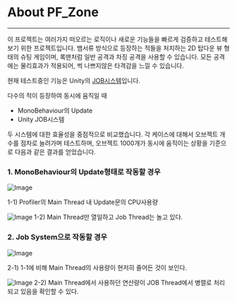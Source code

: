 # About PF_Zone

---

이 프로젝트는 여러가지 떠오르는 로직이나 새로운 기능들을 빠르게 검증하고 테스트해보기 위한 프로젝트입니다.
뱀서류 방식으로 등장하는 적들을 처치하는 2D 탑다운 뷰 형태의 슈팅 게임이며, 록맨처럼 일반 공격과 차징 공격을 사용할 수 있습니다.
모든 공격에는 물리효과가 적용되어, 썩 나쁘지않은 타격감을 느낄 수 있습니다.

현재 테스트중인 기능은 Unity의 [JOB시스템](https://unity.com/kr/blog/engine-platform/improving-job-system-performance-2022-2-part-1)입니다.

다수의 적이 등장하여 동시에 움직일 때

- MonoBehaviour의 Update
- Unity JOB시스템

두 시스템에 대한 효율성을 중점적으로 비교했습니다.
각 케이스에 대해서 오브젝트 개수를 점차로 늘려가며 테스트하며, 오브젝트 1000개가 동시에 움직이는 상황을 기준으로 다음과 같은 결과를 얻었습니다.



### 1. MonoBehaviour의 Update형태로 작동할 경우

![Image](https://github.com/user-attachments/assets/62b569b4-0569-43cf-8c37-323dcdf9ea75)

1-1) Profiler의 Main Thread 내 Update문의 CPU사용량

![Image](https://github.com/user-attachments/assets/ba68ab31-48f6-4816-bbac-e548c8eb090b)
1-2) Main Thread만 열일하고 Job Thread는 놀고 있다.

### 2. Job System으로 작동할 경우

![Image](https://github.com/user-attachments/assets/02e52149-76d8-4ab4-bb40-f8999a59d873)

2-1) 1-1에 비해 Main Thread의 사용량이 현저히 줄어든 것이 보인다.

![Image](https://github.com/user-attachments/assets/f779846e-a472-44d9-8730-5b03aa7f00b2)
2-2) Main Thread에서 사용하던 연산량이 JOB Thread에서 병렬로 처리되고 있음을 확인할 수 있다.
